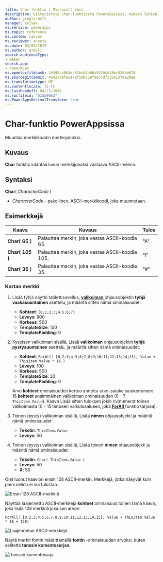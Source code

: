 ```yaml
---
title: Char-funktio | Microsoft Docs
description: Viitetietoja Char-funktiosta PowerAppsissa, mukaan lukien syntaksi ja esimerkkejä
author: gregli-msft
manager: kvivek
ms.service: powerapps
ms.topic: reference
ms.custom: canvas
ms.reviewer: anneta
ms.date: 03/01/2019
ms.author: gregli
search.audienceType:
- maker
search.app:
- PowerApps
ms.openlocfilehash: 1b598cc863ec01bcb2a66a9510cb48ec5203e679
ms.sourcegitcommit: 4042388fa5e7ef50bc59f9e35df330613fea29ae
ms.translationtype: MT
ms.contentlocale: fi-FI
ms.lasthandoff: 04/23/2019
ms.locfileid: "61559663"
ms.PowerAppsDecimalTransform: true
---
```

# <a name="char-function-in-powerapps"></a>Char-funktio PowerAppsissa

Muuntaa merkkikoodin merkkijonoksi.

## <a name="description"></a>Kuvaus

**Char** funktio kääntää luvun merkkijonoksi vastaava ASCII-merkin.

## <a name="syntax"></a>Syntaksi

**Char**( *CharacterCode* )

- *CharacterCode* – pakollinen. ASCII-merkkikoodi, joka muunnetaan.

## <a name="examples"></a>Esimerkkejä

| Kaava | Kuvaus | Tulos |
| --- | --- | --- |
| **Char( 65 )** |Palauttaa merkin, joka vastaa ASCII-koodia 65. |"A" |
| **Char( 105 )** |Palauttaa merkin, joka vastaa ASCII-koodia 105. |”i” |
| **Char( 35 )** |Palauttaa merkin, joka vastaa ASCII-koodia 35. |"#" |

### <a name="display-a-character-map"></a>Kartan merkki

1. Lisää tyhjä näyttö tablettisovellus, [ **valikoiman** ](../controls/control-gallery.md) ohjausobjektin **tyhjä vaakasuuntainen** asettelu, ja määritä sitten nämä ominaisuudet:

    - **Kohteet**: `[0;1;2;3;4;5;6;7]`
    - **Leveys**: 800
    - **Korkeus**: 500
    - **TemplateSize**: 100
    - **TemplatePadding**: 0

1. Kyseisen valikoiman sisällä, Lisää **valikoiman** ohjausobjektin **tyhjä pystysuuntainen** asettelu, ja määritä sitten nämä ominaisuudet:

    - **Kohteet**: `ForAll( [0;2;3;4;5;6;7;8;9;10;11;12;13;14;15]; Value + ThisItem.Value * 16 )`
    - **Leveys**: 100
    - **Korkeus**: 500
    - **TemplateSize**: 30
    - **TemplatePadding**: 0

    Arvo **kohteet** ominaisuuden kertoo annettu arvo-sarake sarakenumero 16 **kohteet** ensimmäinen valikoiman ominaisuuden (0 – 7 `ThisItem.Value`). Kaava Lisää sitten tuloksen jokin rivinumerot toinen valikoimasta (0 – 15 tietueen vaikutusalueen, joka [ **ForAll** ](function-forall.md) funktio tarjoaa).

1. Toinen (pysty) valikoiman sisällä, Lisää **nimen** ohjausobjekti ja määritä nämä ominaisuudet:

    - **Tekstin**: `ThisItem.Value`
    - **Leveys**: 50

1. Toinen (pysty) valikoiman sisällä, Lisää toinen **nimen** ohjausobjekti ja määritä nämä ominaisuudet:

    - **Tekstin**: `Char( ThisItem.Value )`
    - **Leveys**: 50
    - **X**: 50

Olet luonut kaavion ensin 128 ASCII-merkin. Merkkejä, jotka näkyvät kuin pieni neliön ei voi tulostaa.

![Ensin 128 ASCII-merkkiä](media/function-char/chart-lower.png)

Näyttää laajennettu ASCII-merkkejä **kohteet** ominaisuus toinen tämä kaava, joka lisää 128 merkkiä jokaisen arvon:

`ForAll( [0;2;3;4;5;6;7;8;9;10;11;12;13;14;15]; Value + ThisItem.Value * 16 + 128)`

![Laajennetun ASCII-merkkejä](media/function-char/chart-higher.png)

Näytä merkit fontin määrittämällä **fontin** -ominaisuuden arvoksi, kuten selitettä **tanssin komentosarjan**.

![Tanssin komentosarja](media/function-char/chart-higher-dancing-script.png)

